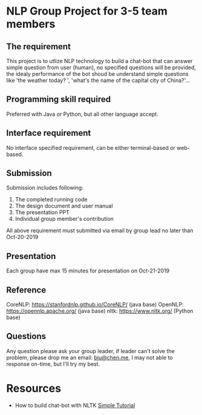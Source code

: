 # NLP Group Project for 3-5 team members

## The requirement
This project is to utlize NLP technology to build a chat-bot that can answer simple
question from user (human), no specified questions will be provided, the idealy
performance of the bot shoud be understand simple questions like 'the weather today? ', 
'what's the name of the capital city of China?'...

## Programming skill required
Preferred with Java or Python, but all other language accept.

## Interface requirement
No interface specified requirement, can be either terminal-based or web-based.

## Submission
Submission includes following:
1. The completed running code
2. The design document and user manual
3. The presentation PPT
4. Individual group member's contribution

All above requirement must submitted via email by group lead no later than Oct-20-2019


## Presentation
Each group have max 15 minutes for presentation on Oct-21-2019

## Reference
CoreNLP: https://stanfordnlp.github.io/CoreNLP/ (java base)
OpenNLP: https://opennlp.apache.org/ (java base)
nltk: https://www.nltk.org/ (Python base)

## Questions
Any question please ask your group leader, if leader can't solve the problem, please drop me an email: bju@chen.me,
I may not able to response on-time, but I'll try my best.

# Resources
- How to build chat-bot with NLTK [Simple Tutorial](https://medium.com/analytics-vidhya/building-a-simple-chatbot-in-python-using-nltk-7c8c8215ac6e)

